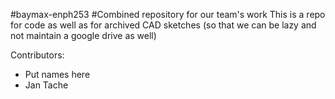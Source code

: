 #baymax-enph253
#Combined repository for our team's work
This is a repo for code as well as for archived CAD sketches (so that we can be lazy and not maintain a google drive as well)

Contributors:

* Put names here
* Jan Tache
